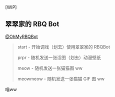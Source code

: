 [WIP]

## 翠翠家的 RBQ Bot

[@OhMyRBQBot](https://t.me/OhMyRBQBot)

> start - 开始调戏（划去）使用翠翠家的 RBQBot
>
> prpr - 随机发送一张涩图（划去）动漫壁纸
>
> meow - 随机发送一张猫猫图 ww
>
> meowmeow - 随机发送一张猫猫 GIF 图 ww

喵ww